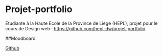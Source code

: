 # Projet-portfolio
Étudiante à la Haute Ecole de la Province de Liège (HEPL), projet pour le cours de Design web : https://github.com/hepl-dw/projet-portfolio

##Moodboard

[Github](https://github.com/Yarici-Ayse/projet-portfolio/blob/main/Moodboard.md)
